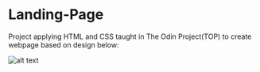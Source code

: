 # Landing-Page

Project applying HTML and CSS taught in The Odin Project(TOP) to create webpage based on design below:

![alt text](https://cdn.statically.io/gh/TheOdinProject/curriculum/81a5d553f4073e593d23a6ab00d50eef8620796d/foundations/html_css/project/imgs/01.png)

